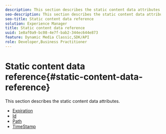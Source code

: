 ```yaml
---
description: This section describes the static content data attributes.
seo-description: This section describes the static content data attributes.
seo-title: Static content data reference
solution: Experience Manager
title: Static content data reference
uuid: 1e8af0a9-bc08-4e7f-bab2-344ec644e873
feature: Dynamic Media Classic,SDK/API
role: Developer,Business Practitioner
---
```


# Static content data reference{#static-content-data-reference}

This section describes the static content data attributes.

* [Expiration](r-expiration-static.md)
* [Id](r-id-static.md)
* [Path](r-path-static.md)
* [TimeStamp](r-timestamp-static.md)
